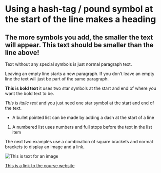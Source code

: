 # Using a hash-tag / pound symbol at the start of the line makes a heading
## The more symbols you add, the smaller the text will appear. This text should be smaller than the line above!

Text without any special symbols is just normal paragraph text.

Leaving an empty line starts a new paragraph.
If you don't leave an empty line the text will just be part of the same paragraph.

**This is bold text** it uses two star symbols at the start and end of where you want the bold text to be.

*This is italic text* and you just need one star symbol at the start and end of the text.

- A bullet pointed list can be made by adding a dash at the start of a line

1. A numbered list uses numbers and full stops before the text in the list item

The next two examples use a combination of square brackets and normal brackets to display an image and a link.

![This is text for an image](image-file.png)

[This is a link to the course website](https://vuxcode.netlify.com)
